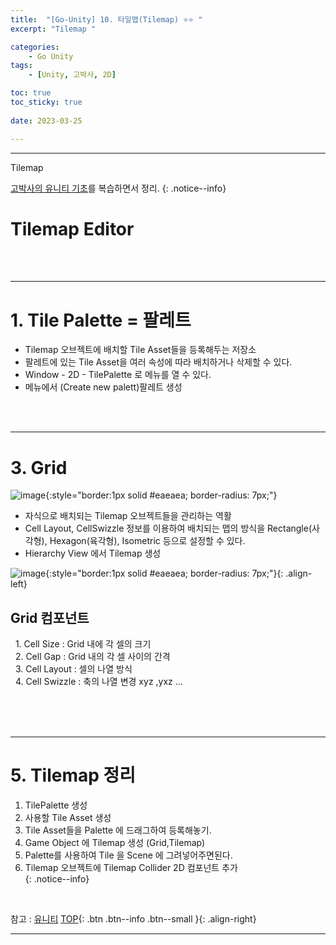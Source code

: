 ```yaml
---
title:  "[Go-Unity] 10. 타일맵(Tilemap) ⭐⭐ "
excerpt: "Tilemap "

categories:
    - Go Unity
tags:
    - [Unity, 고박사, 2D]

toc: true
toc_sticky: true
 
date: 2023-03-25

---
```

- - -

Tilemap

[고박사의 유니티 기초](https://www.inflearn.com/course/%EA%B3%A0%EB%B0%95%EC%82%AC-%EC%9C%A0%EB%8B%88%ED%8B%B0-%EA%B8%B0%EC%B4%88/dashboard)를 복습하면서 정리. 
{: .notice--info}


# Tilemap Editor  


<br><br>

--- 
# 1. Tile Palette = 팔레트  

- Tilemap 오브젝트에 배치할 Tile Asset들을 등록해두는 저장소
- 팔레트에 있는 Tile Asset을 여러 속성에 따라 배치하거나 삭제할 수 있다.
- Window - 2D - TilePalette 로 메뉴를 열 수 있다.
- 메뉴에서 (Create new palett)팔레트 생성  


<br><br>

--- 

#  3.  Grid  
![image](https://user-images.githubusercontent.com/96651722/227504109-ec68d7ee-3fa6-4615-8aaf-416df06ad778.png){:style="border:1px solid #eaeaea; border-radius: 7px;"}    
- 자식으로 배치되는 Tilemap 오브젝트들을 관리하는 역활
- Cell Layout, CellSwizzle 정보를 이용하여 배치되는 맵의 방식을
Rectangle(사각형), Hexagon(육각형), Isometric 등으로 설정할 수 있다.
- Hierarchy View 에서 Tilemap 생성

![image](https://user-images.githubusercontent.com/96651722/227504574-73e2e30b-1f47-495e-a9ec-56d89a35df69.png){:style="border:1px solid #eaeaea; border-radius: 7px;"}{: .align-left} 
##  Grid 컴포넌트  
&nbsp; 1.  Cell Size : Grid 내에 각 셀의 크기  
&nbsp; 2.  Cell Gap  : Grid 내의 각 셀 사이의 간격  
&nbsp; 3.  Cell Layout : 셀의 나열 방식  
&nbsp; 4.  Cell Swizzle : 축의 나열 변경 xyz ,yxz ...   


<br><br><br>

--- 
# 5. Tilemap 정리 
 1.  TilePalette 생성  
 2.  사용할 Tile Asset 생성  
 3.  Tile Asset들을 Palette 에 드래그하여 등록해놓기.  
 4.  Game Object 에 Tilemap 생성 (Grid,Tilemap)  
 5.  Palette를 사용하여 Tile 을 Scene 에 그려넣어주면된다.  
 6.  Tilemap 오브젝트에 Tilemap Collider 2D 컴포넌트 추가  
{: .notice--info}


<br>

참고 : [유니티](https://docs.unity3d.com/kr/)
[TOP](#){: .btn .btn--info .btn--small }{: .align-right}
<br>
- - -
